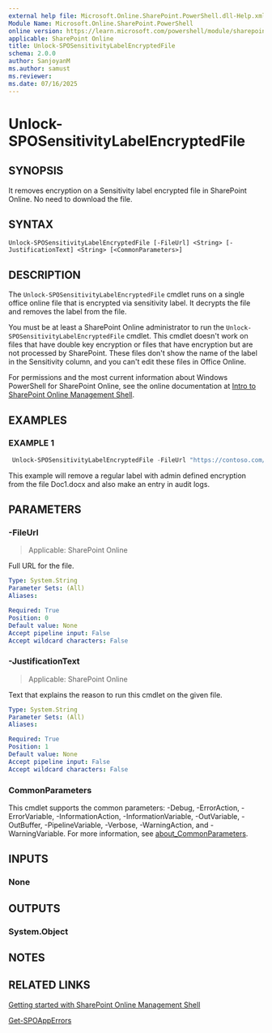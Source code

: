 ```yaml
---
external help file: Microsoft.Online.SharePoint.PowerShell.dll-Help.xml
Module Name: Microsoft.Online.SharePoint.PowerShell
online version: https://learn.microsoft.com/powershell/module/sharepoint-online/Unlock-SPOSensitivityLabelEncryptedFile
applicable: SharePoint Online
title: Unlock-SPOSensitivityLabelEncryptedFile
schema: 2.0.0
author: SanjoyanM
ms.author: samust
ms.reviewer:
ms.date: 07/16/2025
---
```


# Unlock-SPOSensitivityLabelEncryptedFile

## SYNOPSIS

It removes encryption on a Sensitivity label encrypted file in SharePoint Online. No need to download the file.

## SYNTAX

```
Unlock-SPOSensitivityLabelEncryptedFile [-FileUrl] <String> [-JustificationText] <String> [<CommonParameters>]
```

## DESCRIPTION

The `Unlock-SPOSensitivityLabelEncryptedFile` cmdlet runs on a single office online file that is encrypted via sensitivity label. It decrypts the file and removes the label from the file.

You must be at least a SharePoint Online administrator to run the `Unlock-SPOSensitivityLabelEncryptedFile` cmdlet. This cmdlet doesn't work on files that have double key encryption or files that have encryption but are not processed by SharePoint. These files don't show the name of the label in the Sensitivity column, and you can't edit these files in Office Online.

For permissions and the most current information about Windows PowerShell for SharePoint Online, see the online documentation at [Intro to SharePoint Online Management Shell](/powershell/sharepoint/sharepoint-online/introduction-sharepoint-online-management-shell).

## EXAMPLES

### EXAMPLE 1

```powershell
 Unlock-SPOSensitivityLabelEncryptedFile -FileUrl "https://contoso.com/sites/Marketing/Shared Documents/Doc1.docx" -JustificationText "Need to recover this file"
```

This example will remove a regular label with admin defined encryption from the file Doc1.docx and also make an entry in audit logs.

## PARAMETERS

### -FileUrl

> Applicable: SharePoint Online

Full URL for the file.

```yaml
Type: System.String
Parameter Sets: (All)
Aliases:

Required: True
Position: 0
Default value: None
Accept pipeline input: False
Accept wildcard characters: False
```

### -JustificationText

> Applicable: SharePoint Online

Text that explains the reason to run this cmdlet on the given file.

```yaml
Type: System.String
Parameter Sets: (All)
Aliases:

Required: True
Position: 1
Default value: None
Accept pipeline input: False
Accept wildcard characters: False
```

### CommonParameters
This cmdlet supports the common parameters: -Debug, -ErrorAction, -ErrorVariable, -InformationAction, -InformationVariable, -OutVariable, -OutBuffer, -PipelineVariable, -Verbose, -WarningAction, and -WarningVariable. For more information, see [about_CommonParameters](https://go.microsoft.com/fwlink/?LinkID=113216).

## INPUTS

### None

## OUTPUTS

### System.Object

## NOTES

## RELATED LINKS

[Getting started with SharePoint Online Management Shell](/powershell/sharepoint/sharepoint-online/connect-sharepoint-online)

[Get-SPOAppErrors](Get-SPOAppErrors.md)
